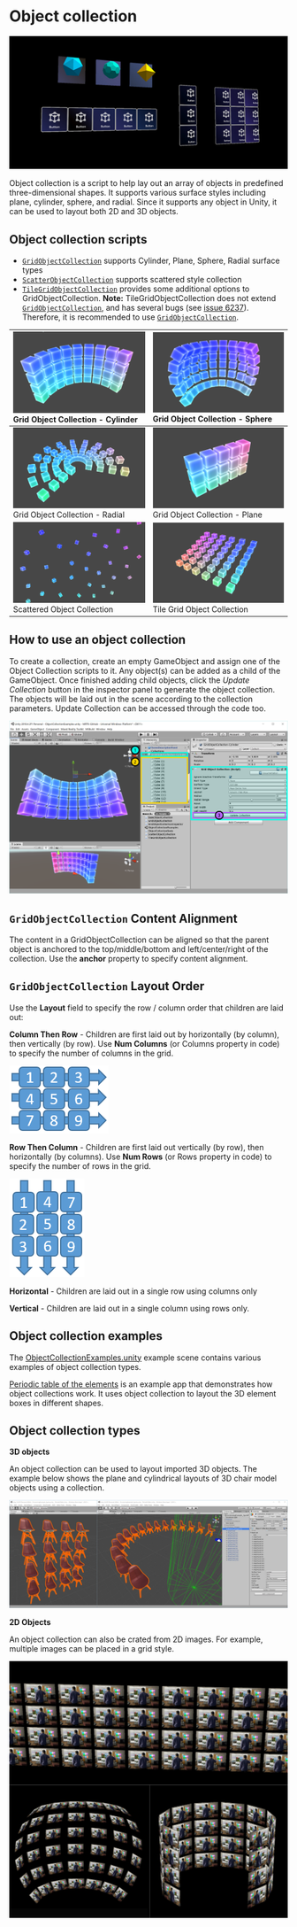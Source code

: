 # Object collection

![Object collection](../Documentation/Images/ObjectCollection/MRTK_ObjectCollection_Main.jpg)

Object collection is a script to help lay out an array of objects in predefined three-dimensional shapes. It supports various surface styles including plane, cylinder, sphere, and radial. Since it supports any object in Unity, it can be used to layout both 2D and 3D objects.

## Object collection scripts

- [`GridObjectCollection`](https://github.com/Microsoft/MixedRealityToolkit-Unity/blob/mrtk_release/Assets/MixedRealityToolkit.SDK/Features/UX/Scripts/Collections/GridObjectCollection.cs) supports Cylinder, Plane, Sphere, Radial surface types
- [`ScatterObjectCollection`](https://github.com/Microsoft/MixedRealityToolkit-Unity/blob/mrtk_release/Assets/MixedRealityToolkit.SDK/Features/UX/Scripts/Collections/ScatterObjectCollection.cs) supports scattered style collection  
- [`TileGridObjectCollection`](https://github.com/Microsoft/MixedRealityToolkit-Unity/blob/mrtk_release/Assets/MixedRealityToolkit.SDK/Features/UX/Scripts/Collections/TileGridObjectCollection.cs) provides some additional options to GridObjectCollection. **Note:** TileGridObjectCollection does not extend [`GridObjectCollection`](https://github.com/Microsoft/MixedRealityToolkit-Unity/blob/mrtk_release/Assets/MixedRealityToolkit.SDK/Features/UX/Scripts/Collections/GridObjectCollection.cs), and has several bugs (see [issue 6237](https://github.com/microsoft/MixedRealityToolkit-Unity/issues/6237)). Therefore, it is recommended to use [`GridObjectCollection`](https://github.com/Microsoft/MixedRealityToolkit-Unity/blob/mrtk_release/Assets/MixedRealityToolkit.SDK/Features/UX/Scripts/Collections/GridObjectCollection.cs).

|![Grid Object Collection - Cylinder](../Documentation/Images/ObjectCollection/MRTK_ObjectCollectionCylinder.png) Grid Object Collection - Cylinder | ![Grid Object Collection - Sphere](../Documentation/Images/ObjectCollection/MRTK_ObjectCollectionSphere.png) Grid Object Collection - Sphere |
|:--- | :--- |
|![Grid Object Collection - Radial](../Documentation/Images/ObjectCollection/MRTK_ObjectCollectionRadial.png) Grid Object Collection - Radial | ![Grid Object Collection - Plane](../Documentation/Images/ObjectCollection/MRTK_ObjectCollectionPlane.png) Grid Object Collection - Plane |
|![Scattered Object Collection](../Documentation/Images/ObjectCollection/MRTK_ObjectCollectionScattered.png) Scattered Object Collection | ![Tile Grid Object Collection](../Documentation/Images/ObjectCollection/MRTK_ObjectCollectionTileGrid.png) Tile Grid Object Collection |

## How to use an object collection

To create a collection, create an empty GameObject and assign one of the Object Collection scripts to it. Any object(s) can be added as a child of the GameObject. Once finished adding child objects, click the *Update Collection* button in the inspector panel to generate the object collection. The objects will be laid out in the scene according to the collection parameters. Update Collection can be accessed through the code too.

![Object collection](../Documentation/Images/ObjectCollection/MRTK_ObjectCollectionScript.png)

## `GridObjectCollection` Content Alignment

The content in a GridObjectCollection can be aligned so that the parent object is anchored to the top/middle/bottom and left/center/right of the collection. Use the **anchor** property to specify content alignment.

## `GridObjectCollection` Layout Order

Use the **Layout** field to specify the row / column order that children are laid out:

**Column Then Row** - Children are first laid out by horizontally (by column), then vertically (by row). Use **Num Columns** (or Columns property in code) to specify the number of columns in the grid.

![Column then row layout](../Documentation/Images/ObjectCollection/MRTK_ColumnThenRow.png)

**Row Then Column** - Children are first laid out vertically (by row), then horizontally (by columns). Use **Num Rows** (or Rows property in code) to specify the number of rows in the grid.

![Row then column layout](../Documentation/Images/ObjectCollection/MRTK_RowThenColumn.png)

**Horizontal** - Children are laid out in a single row using columns only

**Vertical** - Children are laid out in a single column using rows only.

## Object collection examples

The [ObjectCollectionExamples.unity](https://github.com/Microsoft/MixedRealityToolkit-Unity/blob/mrtk_release/Assets/MixedRealityToolkit.Examples/Demos/UX/Collections/Scenes/ObjectCollectionExamples.unity) example scene contains various examples of object collection types.

[Periodic table of the elements](https://github.com/Microsoft/MRDesignLabs_Unity_PeriodicTable) is an example app that demonstrates how object collections work. It uses object collection to layout the 3D element boxes in different shapes.

## Object collection types

**3D objects**

An object collection can be used to layout imported 3D objects. The example below shows the plane and cylindrical layouts of 3D chair model objects using a collection.

![Object collection](../Documentation/Images/ObjectCollection/MRTK_ObjectCollection_3DObjects.jpg)

**2D Objects**

An object collection can also be crated from 2D images. For example, multiple images can be placed in a grid style.

![Object collection](../Documentation/Images/ObjectCollection/MRTK_ObjectCollection_Layout_2DImages.jpg)
